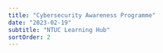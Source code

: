 ```yaml
---
title: "Cybersecurity Awareness Programme"
date: "2023-02-19"
subtitle: "NTUC Learning Hub"
sortOrder: 2
---
```

